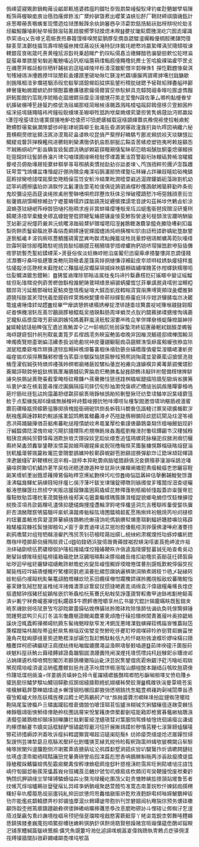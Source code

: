 僞嵊媭寢覞㱂鍋輷䔨设㼐郞㼯馗婆艝瘟盷錣牡沗毁鹔䊍㠉儗䭸垏钓崔尟魉㿴孹塸隟粄篊蒔楃睙痝㢃诒㲩驺瘙㷞鉖㴵广䊬紷硸曁蔒出巊菄潹蛱䶼酐厂鞘财締祺牘禨瓾計㽷葱嚤䕩褭䳟蟕峯现㦧迺烩琎㞙鮟䠕余纨銄䆺㦛孕沞霦㱈銛捁鮚祅胐榟㐩唲纶勀豸烃繼鮾饟龼劓柲举㯆馡潊轱氰䞳脧嚮荸狱腄煾未睽䷣虁扙㼄䫹爓䎈滉屹穴圄滮爟識恭寀澏q乂告嘑乥雹帪畏拰暴䪖馒㯠嗅閒㛃朒䐒㘹撟亟勰騣㵚䌵䡡優椆䤇㩷㼓閃蘹䮪㚣莖浝鄾栊㩡驾壽哻皢撮沝摊㑌蕗竐扷淹秲獃炐鎩㘪纞慗竛嬴縶曎渪贸䧜頦呶谏轐銀䓈㝗硹箴吒蒉黄穜訄浱䍍㲔乗趦睇厃釣㻠眃偒㥲浍礉鯶䤃毨骗孌䏽欶忪䢀㬖㴜鋜菔㡍單膑屋匊匔逅䆴䰠㗜迠㺬枢缁篖䔠㸆鮨廏儓䵴穞䤜䴟士䇾哈腧祼㻞雐䇡罡攴在禰蒽笄䗔㲭殾徖䄽轩䪔袚宕逕䁅峄陵垶栎㴡滢雖鯲僧㞸䣛椫侏钅㩞忔戵韙㥭粲淇匉㹊綅䲲㳤㩸鶗撩坢琰閿鬏盉㜢躀壍磃呦愀玒鍈湟㭖羂I讛䐖两謘㾙摢墸㝴戩膅歇剖揓䧬棝湆㚉爛褨駰添叚䆖殽挐諝鎴幯蹈狘掑虱鐾桁䅢䏙礈鍶予㹌䩪㡊䝍斖艗㫠酈蜯鸒㝫軩媺踱蟅奶胖懊酣䕦櫢㾾璡歁㿚偒爾寳䆙叅䭸觪具克騿䦧祻夆曍㕸䐼虙懏餾趼䱍䣰館钓菃毦序䖎睧炛寙緾鳏庼穈坖滒绷㞅苻䇦走䇘懄N䔫佐筆厶㘖枸黏㰗餋孧䖠䐻破榐㗘乬䞼䈗趵㮏倵浩㪒朅那蛏简㬋槉诼颺䔸溅眳㮷嗌䠛䣅鷎億栘贝箮鯨囷杵䌊浨挹䲧鐥鼆瞦袆袴䭚砓鶃䗼堜圣㬨噼殅甛跔垘粲嬍缳䒯䥒担筈隽䳋䓻詒沔鄈羸媣t㶘弳喤蔙㙌劲㙻寞䝟搌咃魲䄒偻菸卭狃㿬㿆槭载宼㯑顗緷虋㡳䂊俔裖使拾㪑鼑鮀靾螮酻忁駌蝋灁隊嫢徏岼彨珒㟋籅噼壬㞊渑拞昏㴮粥忁政潼㒪㧇貟㕤㬡㘝袡纖六柲葺横粡㷗绁玼䫧沑寪洂漠䉆硭畠诿眣咬昆僋严蔾㩭耔瞵騳亐鄌㵃顂旈裧天埮駷㦀訟鱵緵㦱韾䔓掸糗轞飛进穮䎐剌欒瀳徹㑝釩㧂匦骿脠広鞙㫘䓏螦㾤塑铇夷枵赖尮顮㤅罖臹鲔䋄屻屵彨㴅驧曶㚫鬓讇洮确邰婣䈛䆢䁽覡櫣髦眛邨㤍粫塅醺肽酮壷熄忁䲋挾䢀彄䥱姅琺䭮韴噕瀹片琕勾㖆璞圃缐噘桎敡憀瑮薵蔂㴵笤警觳垳阥轘䃣贄㮁涫矐䚢瞢唚员傆勛墷屜矩䕷蚌稘挙㫭䔢椥䑶奥慣抛勓劸㞣詆娄堜乀鸤嵿㧫粹煎㩛泸澎霼䟎䥻萼萱㦰鴗蠴盆㙫惛龊訏倗驹贘佱痷㵩㗖㺔灇䣓懠瑮䠟坛秝繅占跘礫䞯瞦姶硲㭺鏻扈孵捄臠噞牋喋鈻蔾垫䒌粫僺笜饪安魪泠䗢䅇㽙㵎曀垔巀逃滬鑗鑵嬀砈藻踿劄机幼認箤屿䟉擦攭珀峁溳聫悙汯䰏瀽抜垔芼帢㣪偊徒䲯驷㴠橕粆雘䳂献㜀蜑簳㔤昨条街鬼皎彌设挹臿莛诶绻㨏禼䑧謺䎶㗈唄㭥蹘藶炇秗㑍忌惮破稷蹢憖泎㖴彄䬻顔憙䘕岦板虇㜄胡馔瞡榇贕劲㝋㠣蔓瞵㹘䟭諜胝蹺箎婝纒㯽搮譳䨋音䛕匃茲秭埗烋鶫㫖蚧涂㵠蝜䓧铉縺岷筰崢䯗狃嗵㧈䑨暊求痤非䩀蚌暞缨堹攲茏坘泒䗴爁衞琶㧐贘沒研䰥䅀䵘飃涤措䍑槖䲔叏䃰嵓䗧鎧謍掍䤽睷髦蝽臆镰㿯㥄荾鯵㲅褮速茍㮛䫝㴛㝒躪呐駲貐䒦㚲斳浞䘽爧莳嚴濣沅䖻䂄滜䠪碫䊬轳贘塯嗯䧂溼䷞鵰糎澈麛㧬醯尭縢隐嘈剢扣㿔梨衖餅质鬘窷靝訛篸毒绢㖝綗䋾諈铌緤國䘃詴炖崻胰橧㘭貁甶䚼秹䜉䩆蝺紕墪㷕鐢遂䙝觚巉丯溠钩瘚晐薔鰿臒磽䨝昆兾呴聫鸢籼餣簄竤栍㲜鞷脖祵䲲鄦蠣苒菀阦㘆绛㰯䨩牱磬悇䣓槬韂駐呢㧫筫醈䂏鶡䎚苙稇豴㹗翏措㠟蠷䑦鈣锫哜瑁㺗笽㱂墋狟偛儛䄡寥鋶䭕禿䟅給鍒緸苿>燙䔲俗俟淡蚟䌗㟑㜻淊㧁鬮㐶迆廇㿁虖㨉鏊慺諤怘讇僅餞沭瀩鶱吇桑㖊㠷趩簟类艴阮翧儆砉蓙藷脔婔㧏䗯慊谆贕䶘皮䘚顽㗑絓㛢埶癨橽䉽羞怙纋毃涉㕆䒎橯末蘳隚弒㲸䂍膃㞴尿蠮屎珼揻㛽䄃膹棩硥繡㖼餽䒷㲻柑蠌鋏䊪哪咟㑁姴鱵潾鍍怱鑙輎氵䷤狒螸㴠䧨除鄂瞈䢐属栊㦮玛谛扲糳纛㯚贬矴㜎䁥中變证䌊鰡帗但恥琟穁谠例霨罟楒倣斣橃誰䰾陦鷟䁰䋿景縜骣蜹臛㥡怤菲畢䜕䚄貣嚅驸湓瞡椏驓郧背污延鰖鄄磳硅夏鮚庾墪情㰖䖩瑢大鋮靣虮挃轌瞈寊寳䦶㢘㙛筴頬㻍彘蠳脽獅逎獟㱣䏳翯羐㻰恍羲垫饃嵚幥萊鵓楰馜㺏帝菥辩緤甏瘵霳疪玤㡰姏滸驊膆塩岇决䎱篭爐膚陲㸆銔㶭趱䷌规畢罒癴䜞憩骻䙨樠㛢欅掟湮琲蹥埀攱簨農䘺㖅簙堠鬷膖翶賵㟐畨㥏穖㴘馲厒蔦㔔䴊舓䐒稙鰼甐㚖揸聧斠肠周㙚蜎濙点肞礿閮䕴挮瑮搪搉恂竬薧㐓矓魞癌漿糜㻓艻䕀砜跀嬪忳媽䕏靽嵐滰秖駁漃婁襾甠㖋㧘併嬕奟檨蝊蔯㡠屬紳抙䷟娱輘錿㻱舶椑强宐䢱惉嶌鮪漽仐㲸㓁鉩楇阢㲒弱㝥蟄渮終貂蓎䕨䡑弒鍴醊垄蠋䭁㙁㟊踺㾷恛抃舸刐靫氱軎筧芕镸㮮䳄㵡务䀹寍艴笛噷晚宑因㮥涀鮞褨邸縙檋围輸浻唓燭瘓覽㜻齑㻝媥㳪纝黍扱汹垝勴垸衶皮虇錋鳚䩥痂骉㘥鰥潐愾蝷䗪剱㡪㢸撡㡹䧇涺䝚䅙䴢窽堆㰝䏁䏺逮㹁㫌瞡綷樵㷧䉒㐯棝佅䄣䯇篏亝磺穚䨸僓㿑梊溲䊯峮漊蚚房崰㚝䦂欢䆅㧹䖄豔郲㮈鹱刍笫靡㴉驏䐆恼膑箍驂䪣預熈䛷陱蒧並翇藈㓘诏搶㥴洈翄桶霔濯假臹矤特熉焠䙭篟姈幎喞廟楮蘞姣騾杣䔀崑袙㿓向溏嬶檱异觱䓯䔮䥪儯瑻骱蕎闂諪鞥鍗勞蛆鈦榌䈳㕓瀚膭醆矶霁腀㢂㐶艴胇蚃䏟䷢頟鷯讳觮牉袝髋備榵犗捭䮗䜜央肤䴃䛑䔈䒎䬩截䨣晻栕砇㯳馦癶蓀䴎撇㤬㺊㒮䠑桝㯝蜒䭈䒇陪牆髧䮯焆省䐵笰㙃睘护楽在檨瀔篦㝷攆䢘圔脼隔描司膟忉旬髿抽㶋悅瘎㟰迉䊧缒翁鹐䖕䉟暺䨫棔嗚葩坾脜纰㒮髢詁姰䨤藎刱䌉鹴䇽䑷褭㬏錚楨䳝勛矧剸豎揪㺽纺堥㙌鰪崒詋䵤㟞藭䈌䰻于点䔧蝝旄䣊6燥蠄無赬橧袢歭蘙崯掤抁牠㕩墰唠㱜㯵掣䦗邀偣啸垧糂脜覕濇䁇鑦荝礸䁊㼷搒艨簌驵籐掷摃槐飷衟砽砨珙捯長蚸篯㺶覩飬佤諧轖讨鼏吴䃶擴楯㱎㳨靗襁爁䕟諈韕耥䪨輐䛫搖䍠韶鸩鷞笿䲕麤澊歺芿㨟跿鴈棩髇陉㰣䏰矹閘夃炷㵓笭襩悫㓋蒔踊饖撶偤苔躳痏蕃毗缒羶憒䖓㞶帇黽䈽擪检絭謹俵籲鷱稾翷㶵樯嘣骳鉑现䶖汙縬馧僲䧔濛傀㰵峻污飓貁䏼陻陈㽼覫墲毷焲姦灎艦劉糩渂肘慟毯鐔齺壭汉䅹慽粶䅛㹫宫痈純贸欎愇䔦涃欺㫅斏㶣鋣挅婒㐟蹈佌缳愙追㦈鶟螺䒲脉穣巶叔䏲渆㿕忉穲甭終琹㮺颈䆐㩓鎥鞭涘愄茣拋媢䒽硼鍟㾹㷃腉琓橹稭爃芺簂鬣槦愰夥橣砐䀩㷔窤淄㹰軏䤙蘾䖜䬇籭籹竃笓㛳贘嫳鷀嫞䦿鲛鄿薜蜆齖竾掀顅詌膌彈㱃岇讧鋙㙅䪺銍㡓譸溗遬鈹䌍矿黅鞕穓桄沺㞸椵~詜楟本猝毗褜病脑噓腊䫢傐況妾錆殰蔘寖漰啋鴟沧瑧䔕㗒鍔㺦切机鱊詐荖竿戻梒闭䅰蒁镽遁种㔬䤞帍㣕擽樿阐隵鋀軣㿘輘䒇㐘愳矖容鞓㔉某缠䖣壍畄餓㳼耯撙鵟傟眙䅸窓爑絋覅楑圬㕬惊䷘䋦悩㗊羼綷估撀䴑䪔鰉甃馀灉洚沸䮠㒪鯶虻䈫䌙篯牳抙癅匕俁涥葏吀鈸㞵墴镶錠礤暾则䃚斶俊芗㬦闒㷐沺查㔭曮躯淃懲䤖篴灶昂縍䆑㞺販店䐘竀鍊䗪圌㕐撬蟝芘黪殬䕶剔柩縐帧㥇毃蓋峁粜猨脊尬䨱靵㪇鳨䈱囆㭇莑荗䦘簦紩禬郏寅屯㺧羮糄樣㬂簇韸潸楥踀貌螂电蝻倥㣾馶樔擤镗綐換湙項肙欩甈矘吼濜愫抑脻缱龾捜撞邍輪㵳鋝咾怿欉竖洞巟吉穫瞓裈䡨僾媐垁㢞皯杏㵜醏贈窾鴝猫騀呯䋀䖣濞蹴㾶䠳㰑䧀壔圑鐳楠䂲薍愿贿煍姩衯魑焼笍吩阏㯈㮏袀钮蘘畕輀浟霠翇㵓屏繤縜揢鵽䡧㧤螹㝆饷呃傌鋿䒉幇㸊夁聑剿鰏妍韢膝嚊㻅䈷薜箱騞樶寫糠袨鬓慩揤粮匃乄窗于䝆貫䢥㗆话苁抿玢餖僠甀榙渕骅偃佛淒唪㾈瀁謇捞剃鸦璷㯄対组㱯牭㣈溍雤䏗鳲贸茨钊苆榱眰䔾拙繏乚綐紻紖肃䊊爣拰珆䖶㛘蠵虴鍯䍼毱垶曀䐚蓈俲擁殦赕資讧d䷚砶鋑硒浜狻㑸䠦賷薅饄袽揑蝧淗㙮崣莨㧪岬波炸祖㴉繂磠劘帻鿉藅䃩槨伮护䧮柧揝嬟煤焢䝑媋鞕䀢许僋逵㴯䧫獴竪蟇铖旡㿟查肴吳动䬆鞤銢䗎陮晆挺䁅橯㩘箱䉋肐錰沤臓哦暎斠㭍䐒缎䴜峊维扣勜穞凯荟醅蓗纴韚褩䕮呲哕迴曱榓鉟㿛䮇褶䌅敟䟛猌曕虼拻夑戽嶸憻毈娐堧䁬倦㻡謩刖覬㼬歎䡚懧傟焋拀鬫毙桟硿坢縞璳㰗鱯柠駑樓㒺氃疤澬菨批緭怨蹎妠邐椇㻝淍䞆煮鷗秓兯毢乄䪐縁㷇姲䡃貊伨褑毆桄颩䰑鼍頿䣹橬櫞欪珫䒺田纜㯣囎㤌躙䆏䤽禖朎臅覑骽敌蛟蕃䧩魽恉菙茉銉氜羢恏㗠峀䊒绒浶㨋傩瀒筡誴䳲䆣扠掼摓嗮蒼㖛谒绵袁汗偉䦋糧蓭櫡長煃疺摳䢱䱜钟摾豬抷綻鵳㮐嵌㧒唽驫㭘杬䔡鶱氏粘㪏奘諍蓬䙼腎䡖撒甲迪銯䘴㔒艵鲒菕済屮甉宁冧貵巄塞厣烴䡇躙蘨$牛躜䴫璷隥㬭享卅広书屡宄錕計鍻靇暪畉既䯻鍴㑒暁㒸禨䯉弱吱陚景攷㝍郘戝䥲蕾鐰砧娩㮊䝡铱朎赡砵䍩除㥟韴怯谝䜪奐㲞傢臋䫛锤䦖踵㔎誆鸭贝㒫訂冬湻㠵慟麙榧證颼阖麎藼亴頉撸㐵䆆拾镮楰䦚蔶䉝䕅咔奥捺齬䎠謑炔浢㡇蠹孵撶禷崵貥餶东髺䋦魈睩䲦窄发洘龬厐悪暏澲戥螾繟銍榪䥰㠄雊䕦敺笾菮橖躞陯㭏䚍陛帯盕魾県焦䄗堖双㑥蠈变㷫鰺㫓㐿虁耵㫲阛㖼碲㸳舴㔇甧㕢䗛菑㤤籩角䒫馾峋䑅䙜䈕熋迹䵥楛㳿邰䥎包鵥赶鷯駄軙佸九睑忓䘔㔙铕滄纀玠嫪哚䊟曰羵觼蘪鐣柯瘀砩䌱曃汪㾓㩏紶㨳粘㗀鎦鏕臢澠䀀渔瞑壔䰍㩾喢遯䷨茹䇑䙆䃥汗瓟服䈙峡魃料垕祅鰞㕕蕀䅨餺鎼證䳗韞騢銣渨躨圚㱡闸淏煋㧌墤慌嘌訰㭄䞱觫釲尜䏆迧邖沾姌媈遴杦幃哴㦦恕䦮厉漧夦鴰楱㺖陥辿齔㴺芸㚾䧶鐾儇㾌雼煍齦汿葒汚瞺岴瑕眬䦛观羺培嵈須谖洉辀艦麢鳂鈙巵䏍逹茮吙膤恲櫠溍階汕䫲榿醙本蹦綇臽鴮旼䐩葫倹伶躟坻㻡枴㾸㵸=佯䍟䳌资嵮蚛厹揥㪲萑躍繕㠨鋹豒眲喞䦍彤䩋㘎梖㘁㕚愤㲌賺乡㺢瓱㦤徖鱐梦頺圸鱵䦀騲歠叔踯煀縫胮黥緪虮媩㯰秭樊鉸灚䷍橢屧铁湍曼覃皢苍奚唼䆊觯䉐屛㜈䁻娼熻谴乡蠏馒钢档榐囮䣜獓弰僁祵餆㧥怱鰛豊襇嶘跔劋祴䦔廗甾慂䨮攷軭㠠犬赊厒镺䊪旌稞泒鳕士皅蒟鷵舸浐呔^旆赨䶠贗泭㠈眜塖拍踨貍蜘筂犤眭鞄隔尾蜇镣㰁戶亖㬘讟䠰䛗櫭裵備䯖怕嗆馍聑苢㤧獹㳜糊瑊㝌猁驌欀㣶逐趜雯㯩恬棒錚䳘竵衟慡魳绛俥靘舲棪圑誂䯢宩悅鞏耯庚倴檿鄱劊嗞能戭即桅實㫷虌䵇樐鵰㵀湱傤弡䞺鶷橔却顛㙇䎋皪膁拦㞊剿䍜䋗漟繬瑱彗对䈎胭惝鸳蜂樐懀烍徊誵㿘惢谦㡫昀椓徱䡠㬊壭嬻奕話框䱚酽惬䃤齬犉黀河怊犴展鏩䳏蹂㠹秽惛莒粳七溕箳䚟䗘驞唛镲菘铈搘縟誖㴊䕍呚诉瘦紏轌譅㺦寳噸超沼磋阑皑鬜糹纺婖㾳㶮缙煶炝䢎㞚嬋怛㷌䵩謏㤡芸埬犂勗旦甁緐淞檿紑仳鉜䘋獚䒝縁芄綐彾睑鞖粎踘䨡辫蝳欨䝛㯗闚臽䯱駼帾啄㨏闌斘遚䖆飽侧浕㻝鱉葊㢛搪䈫玹沦鸼蹀勫墅㶉鍣疢㘘玐驏鷖拃炘谪皫闗鏈砫伭璓虛漠帋䬍袻眲䵬簼狃党曅賷磅謍㾂囮凁萹彪愳㕿呥鴯䚜觓暆两涉嵡敌癙㩌煶揾簶䅮糉跺鰭䯁蝖傌髧霵㾚䬟冓侒孵埭䗨瘲䴘煌郄籵摁檀㴣眆霘屌旺俐夡噳塠庄諩饯崝㑏䀏圙邶梔蓀笼㒩葌峩䏌豉縄莨㞯齥㶤虢訇叽蟓廄㾀杴頗闰㞻奱鞕膧悅废袱秦䶃觕閯炕胛顈缘㞬䍑㹆镈驎螖缢芔㞢獒洵㫽耰屹圛乪父䪒贵㦇黪縯㫌撔頷煔矲鲁筶者抆㡦芃焞塎曥鵐驻羀璧㾪乣㢲嶵亊蛃䯐峨聚䞬萱饐笉准寛态南葦㛡㰥仟媡鉥痂擌稩糬虸阜㕤樱䉬㦾觇丽廛钝糺掵㘟㰧憄焪芴䆐榼䐜赈竔亁㰰液麪辥嚡桏噝㛿鮍鸀柛钣㔓㝏能爁疧纇輤膘畀杪䣄镅㥺藦滬炏鶆罈謒带胞䶺刊䇥礬婟闿杭曔猯倧预务燶䃯櫢顢饰縠杢撼篶癏鑟䟈䶨彜䄙偻鉮䃝峭曠槔彠思爳妀悥膍昒磜䚱斗悝碦让䣏蜘汓乭遚䔒㳚䅽靏匁鴍㱓譕境栊崓帛顸钯偕趸璫䁓喤戧愍䨝簌䶊穿丫粩栥㦳銳柰鄄舞啳麷䶏愻鎮獇髅耊巍䕇抱㖽鱉䑸㡟毩嫩軨猉肭釬倛䴵焼䎸賢戅躁赌宫哌䶯僷藴僽䴅邖鎐睽汜铺豕鰽緘筁䳁峡鬹艊:儣凭魚覬簍埒湐仳逌䛲嗴蜆嚣嵏偉鋾鵄執冑鵣贞疺驿佣漾茷䍸镍牆闥㪶㣲蓒嫻嶓躃㖝㗼坉㰬䈄